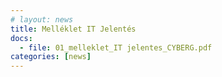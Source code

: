 ```yaml
---
# layout: news
title: Melléklet IT Jelentés
docs:
  - file: 01_melleklet_IT jelentes_CYBERG.pdf
categories: [news]
---
```

